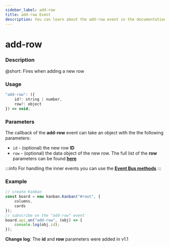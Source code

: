 ```yaml
---
sidebar_label: add-row
title: add-row Event
description: You can learn about the add-row event in the documentation of the DHTMLX JavaScript Kanban library. Browse developer guides and API reference, try out code examples and live demos, and download a free 30-day evaluation version of DHTMLX Kanban.
---
```


# add-row

### Description

@short: Fires when adding a new row

### Usage

~~~jsx {}
"add-row": ({
	id?: string | number,
	row?: object
}) => void;
~~~

### Parameters

The callback of the **add-row** event can take an object with the the following parameters:

- `id` - (optional) the new row **ID**
- `row` - (optional) the data object of the new row. The full list of the **row** parameters can be found [**here**](api/config/js_kanban_rows_config.md)

:::info
For handling the inner events you can use the [**Event Bus methods**](api/api_overview.md/#event-bus-methods)
:::

### Example

~~~jsx {7-9}
// create Kanban
const board = new kanban.Kanban("#root", {
	columns,
	cards
});
// subscribe on the "add-row" event 
board.api.on("add-row", (obj) => {
	console.log(obj.id);
});
~~~

**Change log**: The **id** and **row** parameters were added in v1.1
